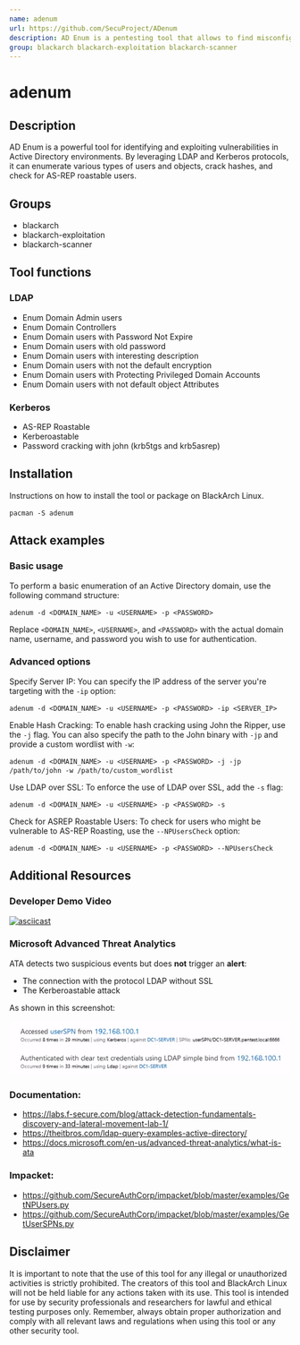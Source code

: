 ```yaml
---
name: adenum
url: https://github.com/SecuProject/ADenum
description: AD Enum is a pentesting tool that allows to find misconfiguration through the the protocol LDAP and exploit some of those weaknesses with kerberos.
group: blackarch blackarch-exploitation blackarch-scanner
---
```


# adenum

## Description
AD Enum is a powerful tool for identifying and exploiting vulnerabilities in Active Directory environments. By leveraging LDAP and Kerberos protocols, it can enumerate various types of users and objects, crack hashes, and check for AS-REP roastable users.

## Groups
- blackarch
- blackarch-exploitation
- blackarch-scanner

## Tool functions
### LDAP
- Enum Domain Admin users
- Enum Domain Controllers
- Enum Domain users with Password Not Expire
- Enum Domain users with old password
- Enum Domain users with interesting description
- Enum Domain users with not the default encryption
- Enum Domain users with Protecting Privileged Domain Accounts
- Enum Domain users with not default object Attributes
### Kerberos
- AS-REP Roastable
- Kerberoastable
- Password cracking with john  (krb5tgs and krb5asrep)

## Installation
Instructions on how to install the tool or package on BlackArch Linux.

```
pacman -S adenum
```

## Attack examples
### Basic usage
To perform a basic enumeration of an Active Directory domain, use the following command structure:
```
adenum -d <DOMAIN_NAME> -u <USERNAME> -p <PASSWORD>
```
Replace `<DOMAIN_NAME>`, `<USERNAME>`, and `<PASSWORD>` with the actual domain name, username, and password you wish to use for authentication.

### Advanced options
Specify Server IP: You can specify the IP address of the server you're targeting with the `-ip` option:
```
adenum -d <DOMAIN_NAME> -u <USERNAME> -p <PASSWORD> -ip <SERVER_IP>
```
Enable Hash Cracking: To enable hash cracking using John the Ripper, use the `-j` flag. You can also specify the path to the John binary with `-jp` and provide a custom wordlist with `-w`:
```
adenum -d <DOMAIN_NAME> -u <USERNAME> -p <PASSWORD> -j -jp /path/to/john -w /path/to/custom_wordlist
```
Use LDAP over SSL: To enforce the use of LDAP over SSL, add the `-s` flag:
```
adenum -d <DOMAIN_NAME> -u <USERNAME> -p <PASSWORD> -s
```
Check for ASREP Roastable Users: To check for users who might be vulnerable to AS-REP Roasting, use the `--NPUsersCheck` option:
```
adenum -d <DOMAIN_NAME> -u <USERNAME> -p <PASSWORD> --NPUsersCheck
```

## Additional Resources
### Developer Demo Video
[![asciicast](https://asciinema.org/a/362017.svg)](https://asciinema.org/a/362017?autoplay=1)

### Microsoft Advanced Threat Analytics

ATA detects two suspicious events but does **not** trigger an **alert**:

- The connection with the protocol LDAP without SSL
- The Kerberoastable attack

As shown in this screenshot:

![media/ATAdetection.png](/media/ATAdetection.png)

### Documentation:

- <https://labs.f-secure.com/blog/attack-detection-fundamentals-discovery-and-lateral-movement-lab-1/>
- <https://theitbros.com/ldap-query-examples-active-directory/>
- <https://docs.microsoft.com/en-us/advanced-threat-analytics/what-is-ata>

### Impacket:

- <https://github.com/SecureAuthCorp/impacket/blob/master/examples/GetNPUsers.py>
- <https://github.com/SecureAuthCorp/impacket/blob/master/examples/GetUserSPNs.py>

## Disclaimer
It is important to note that the use of this tool for any illegal or unauthorized activities is strictly prohibited. The creators of this tool and BlackArch Linux will not be held liable for any actions taken with its use. This tool is intended for use by security professionals and researchers for lawful and ethical testing purposes only. Remember, always obtain proper authorization and comply with all relevant laws and regulations when using this tool or any other security tool.
